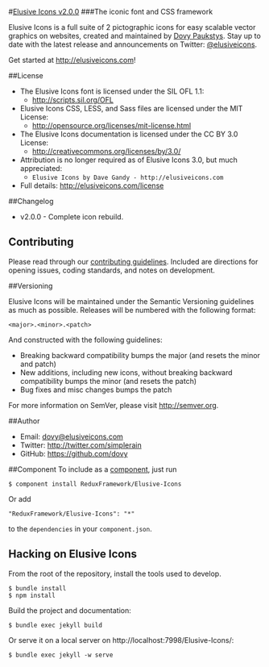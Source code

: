 #[Elusive Icons v2.0.0](http://elusiveicons.com)
###The iconic font and CSS framework

Elusive Icons is a full suite of 2 pictographic icons for easy scalable vector graphics on websites,
created and maintained by [Dovy Paukstys](http://twitter.com/simplerain).
Stay up to date with the latest release and announcements on Twitter:
[@elusiveicons](http://twitter.com/elusiveicons).

Get started at http://elusiveicons.com!

##License
- The Elusive Icons font is licensed under the SIL OFL 1.1:
  - http://scripts.sil.org/OFL
- Elusive Icons CSS, LESS, and Sass files are licensed under the MIT License:
  - http://opensource.org/licenses/mit-license.html
- The Elusive Icons documentation is licensed under the CC BY 3.0 License:
  - http://creativecommons.org/licenses/by/3.0/
- Attribution is no longer required as of Elusive Icons 3.0, but much appreciated:
  - `Elusive Icons by Dave Gandy - http://elusiveicons.com`
- Full details: http://elusiveicons.com/license

##Changelog
- v2.0.0 - Complete icon rebuild.

## Contributing

Please read through our [contributing guidelines](https://github.com/ReduxFramework/Elusive-Icons/blob/master/CONTRIBUTING.md).
Included are directions for opening issues, coding standards, and notes on development.

##Versioning

Elusive Icons will be maintained under the Semantic Versioning guidelines as much as possible. Releases will be numbered
with the following format:

`<major>.<minor>.<patch>`

And constructed with the following guidelines:

* Breaking backward compatibility bumps the major (and resets the minor and patch)
* New additions, including new icons, without breaking backward compatibility bumps the minor (and resets the patch)
* Bug fixes and misc changes bumps the patch

For more information on SemVer, please visit http://semver.org.

##Author
- Email: dovy@elusiveicons.com
- Twitter: http://twitter.com/simplerain
- GitHub: https://github.com/dovy

##Component
To include as a [component](http://github.com/component/component), just run

    $ component install ReduxFramework/Elusive-Icons

Or add

    "ReduxFramework/Elusive-Icons": "*"

to the `dependencies` in your `component.json`.

## Hacking on Elusive Icons

From the root of the repository, install the tools used to develop.

    $ bundle install
    $ npm install

Build the project and documentation:

    $ bundle exec jekyll build

Or serve it on a local server on http://localhost:7998/Elusive-Icons/:

    $ bundle exec jekyll -w serve
